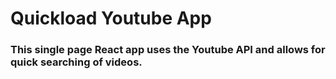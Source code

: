 # Quickload Youtube App


### This single page React app uses the Youtube API and allows for quick searching of videos.




